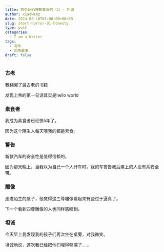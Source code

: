 ```yaml
---
title: 两句话恐怖故事系列（1）- 坦诚
author: xiaowenz
date: 2024-08-18T07:00:00+08:00
slug: short-horror-01-honesty
type: post
categories:
  - I am a Writer
tags:
  - 写作
  - 恐怖故事
draft: false
---
```


### 古老

我翻阅了最古老的书籍

发现上帝的第一句话其实是hello world

### 素食者

我成为素食者已经快5年了。

因为这个陌生人每天喂我的都是素食。

### 警告

新款汽车的安全性是值得信赖的。

因为那天晚上，当我以为自己一个人开车时，我的车警告我后座上的人没有系安全带。

### 雕像

走进陌生的屋子，他觉得这三尊雕像看起来有些过于逼真了。

下一个看到四尊雕像的人也同样感叹到。

### 坦诚

今天早上我发现我的孩子们再次坐在桌旁，对我微笑。

坦诚地说，这次我已经把他们埋得够深了……